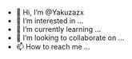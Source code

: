 - 👋 Hi, I’m @Yakuzazx
- 👀 I’m interested in ...
- 🌱 I’m currently learning ...
- 💞️ I’m looking to collaborate on ...
- 📫 How to reach me ...

<!---
Yakuzazx/Yakuzazx is a ✨ special ✨ repository because its `README.md` (this file) appears on your GitHub profile.
You can click the Preview link to take a look at your changes.
--->
